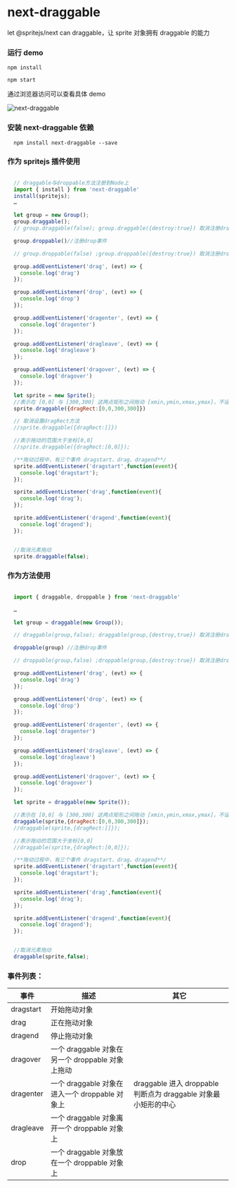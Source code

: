 # next-draggable

let @spritejs/next can draggable，让 sprite 对象拥有 draggable 的能力

### 运行 demo

```
npm install

npm start
```

通过浏览器访问可以查看具体 demo

![next-draggable](/next-draggable.png)

### 安装 next-draggable 依赖

```
  npm install next-draggable --save
```

### 作为 spritejs 插件使用

```javascript

  // draggable与droppable方法注册到Node上
  import { install } from 'next-draggable'
  install(spritejs);
  …

  let group = new Group();
  group.draggable();
  // group.draggable(false); group.draggable({destroy:true}) 取消注册drag

  group.droppable()//注册drop事件

  // group.droppable(false) ;group.droppable({destroy:true}) 取消注册drop

  group.addEventListener('drag', (evt) => {
    console.log('drag')
  });

  group.addEventListener('drop', (evt) => {
    console.log('drop')
  });

  group.addEventListener('dragenter', (evt) => {
    console.log('dragenter')
  });

  group.addEventListener('dragleave', (evt) => {
    console.log('dragleave')
  });

  group.addEventListener('dragover', (evt) => {
    console.log('dragover')
  });

  let sprite = new Sprite();
  //表示在 [0,0] 与 [300,300] 这两点矩形之间拖动 [xmin,ymin,xmax,ymax]，不设置表示不控制拖动范围
  sprite.draggable({dragRect:[0,0,300,300]})

  // 取消设置dragRect方法
  //sprite.draggable({dragRect:[]})

  //表示拖动的范围大于坐标[0,0]
  //sprite.draggable({dragRect:[0,0]});

  /**拖动过程中，有三个事件 dragstart、drag、dragend**/
  sprite.addEventListener('dragstart',function(event){
    console.log('dragstart');
  });

  sprite.addEventListener('drag',function(event){
    console.log('drag');
  });

  sprite.addEventListener('dragend',function(event){
    console.log('dragend');
  });


  //取消元素拖动
  sprite.draggable(false);

```

### 作为方法使用

```javascript

  import { draggable, droppable } from 'next-draggable'

  …

  let group = draggable(new Group());

  // draggable(group,false); draggable(group,{destroy,true}) 取消注册drag

  droppable(group) //注册drop事件

  // droppable(group,false) ;droppable(group,{destroy:true}) 取消注册drop

  group.addEventListener('drag', (evt) => {
    console.log('drag')
  });

  group.addEventListener('drop', (evt) => {
    console.log('drop')
  });

  group.addEventListener('dragenter', (evt) => {
    console.log('dragenter')
  });

  group.addEventListener('dragleave', (evt) => {
    console.log('dragleave')
  });

  group.addEventListener('dragover', (evt) => {
    console.log('dragover')
  });

  let sprite = draggable(new Sprite());

  //表示在 [0,0] 与 [300,300] 这两点矩形之间拖动 [xmin,ymin,xmax,ymax]，不设置表示不控制拖动范围
  draggable(sprite,{dragRect:[0,0,300,300]});
  //draggable(sprite,{dragRect:[]});

  //表示拖动的范围大于坐标[0,0]
  //draggable(sprite,{dragRect:[0,0]});

  /**拖动过程中，有三个事件 dragstart、drag、dragend**/
  sprite.addEventListener('dragstart',function(event){
    console.log('dragstart');
  });

  sprite.addEventListener('drag',function(event){
    console.log('drag');
  });

  sprite.addEventListener('dragend',function(event){
    console.log('dragend');
  });


  //取消元素拖动
  draggable(sprite,false);

```

### 事件列表：

| 事件      | 描述                                             | 其它                                                           |
| --------- | ------------------------------------------------ | -------------------------------------------------------------- |
| dragstart | 开始拖动对象                                     |                                                                |
| drag      | 正在拖动对象                                     |                                                                |
| dragend   | 停止拖动对象                                     |                                                                |
| dragover  | 一个 draggable 对象在另一个 droppable 对象上拖动 |                                                                |
| dragenter | 一个 draggable 对象在进入一个 droppable 对象上   | draggable 进入 droppable 判断点为 draggable 对象最小矩形的中心 |
| dragleave | 一个 draggable 对象离开一个 droppable 对象上     |                                                                |
| drop      | 一个 draggable 对象放在一个 droppable 对象上     |                                                                |
